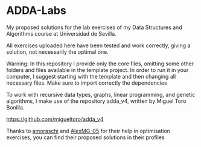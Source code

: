 # ADDA-Labs

My proposed solutions for the lab exercises of my Data Structures and Algorithms course at Universidad de Sevilla. 

All exercises uploaded here have been tested and work correctly, giving a solution, not necessarily the optimal one.

Warning: In this repository I provide only the core files, omitting some other folders and files available in the template project.
In order to run it in your computer, I suggest starting with the template and then changing all necessary files. Make sure to import correctly the dependencies

To work with recursive data types, graphs, linear programming, and genetic algorithms, I make use of the repository adda_v4, written by Miguel Toro Bonilla.

https://github.com/migueltoro/adda_v4

Thanks to [amoraschi](https://github.com/amoraschi) and [AlexMG-05](https://github.com/AlexMG-05) for their help in optimisation exercises, you can find their proposed solutions in their profiles
